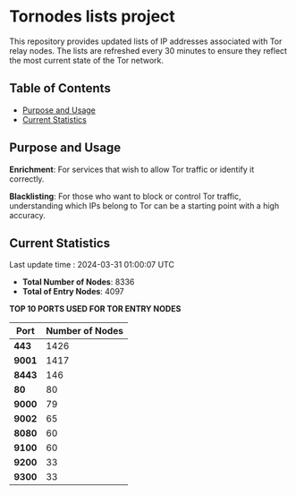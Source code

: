 # Tornodes lists project

This repository provides updated lists of IP addresses associated with Tor relay nodes. The lists are refreshed every 30 minutes to ensure they reflect the most current state of the Tor network.

## Table of Contents

- [Purpose and Usage](#purpose-and-usage)
- [Current Statistics](#current-statistics)


## Purpose and Usage

**Enrichment**: For services that wish to allow Tor traffic or identify it correctly.

**Blacklisting**: For those who want to block or control Tor traffic, understanding which IPs belong to Tor can be a starting point with a high accuracy.

## Current Statistics

Last update time : 2024-03-31 01:00:07 UTC

- **Total Number of Nodes**: 8336
- **Total of Entry Nodes**: 4097

**TOP 10 PORTS USED FOR TOR ENTRY NODES**

| **Port** | **Number of Nodes** |
|------|-----------------|
| **443**   | 1426  |
| **9001**   | 1417  |
| **8443**   | 146  |
| **80**   | 80  |
| **9000**   | 79  |
| **9002**   | 65  |
| **8080**   | 60  |
| **9100**   | 60  |
| **9200**   | 33  |
| **9300**   | 33  |

